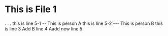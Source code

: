 # This is File 1
.
.
.
this is line 5-1 -- This is person A
this is line 5-2 --- This is person B
this is line 3
Add B line 4
Aadd new line 5
